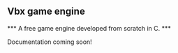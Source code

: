 ## Vbx game engine

*** A free game engine developed from scratch in C. ***

Documentation coming soon!